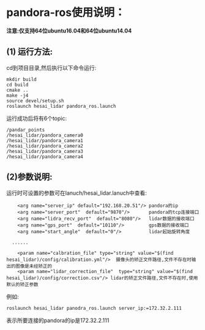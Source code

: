 # pandora-ros使用说明：
**注意:仅支持64位ubuntu16.04和64位ubuntu14.04**
## (1) 运行方法:
cd到项目目录,然后执行以下命令运行:
```
mkdir build
cd build
cmake ..
make -j4
source devel/setup.sh
roslaunch hesai_lidar pandora_ros.launch
```
运行成功后将有6个topic:
```
/pandar_points
/hesai_lidar/pandora_camera0
/hesai_lidar/pandora_camera1
/hesai_lidar/pandora_camera2
/hesai_lidar/pandora_camera3
/hesai_lidar/pandora_camera4
```

## (2)参数说明:
运行时可设置的参数可在lanuch/hesai_lidar.lanuch中查看:
```
	<arg name="server_ip" default="192.168.20.51"/> pandora的ip
	<arg name="server_port"  default="9870"/>       pandora的tcp连接端口
	<arg name="lidra_recv_port"  default="8080"/>   lidar数据的接收端口
	<arg name="gps_port"  default="10110"/>         gps数据的接收端口
	<arg name="start_angle"  default="0"/>          lidar起始旋转角度

  ......

	<param name="calbration_file" type="string" value="$(find hesai_lidar)/config/calibration.yml"/>  摄像头的矫正文件路径,文件不存在时输出的图像是未经矫正的
	<param name="lidar_correction_file"  type="string" value="$(find hesai_lidar)/config/correction.csv"/> lidar的矫正文件路径,文件不存在时,使用默认的矫正参数

```
例如:
```
roslaunch hesai_lidar panodra_ros.launch server_ip:=172.32.2.111
```
表示所要连接的pandora的ip是172.32.2.111